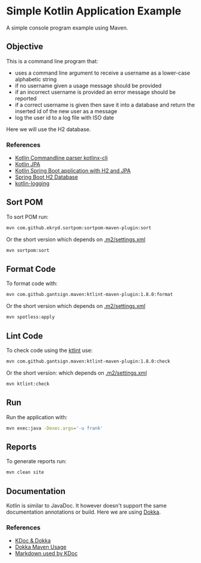 # Simple Kotlin Application Example

A simple console program example using Maven.

## Objective

This is a command line program that:

* uses a command line argument to receive a username as a lower-case
  alphabetic string
* if no username given a usage message should be provided
* if an incorrect username is provided an error message should be reported
* if a correct username is given then save it into a database and return the inserted id of the new user as a message
* log the user id to a log file with ISO date

Here we will use the H2 database.

### References

* [Kotlin Commandline parser kotlinx-cli ](https://github.com/Kotlin/kotlinx-cli)
* [Kotlin JPA](https://www.baeldung.com/kotlin/jpa)
* [Kotlin Spring Boot application with H2 and JPA](https://code4spring.wordpress.com/2020/03/08/spring-boot-application-with-h2-and-jpa-using-kotlin-2/)
* [Spring Boot H2 Database](https://www.baeldung.com/spring-boot-h2-database)
* [kotlin-logging](https://github.com/MicroUtils/kotlin-logging)

## Sort POM

To sort POM run:

```bash
mvn com.github.ekryd.sortpom:sortpom-maven-plugin:sort
```

Or the short version which depends on [.m2/settings.xml](.m2/settings.xml)

```bash
mvn sortpom:sort
```

## Format Code

To format code with:

```bash
mvn com.github.gantsign.maven:ktlint-maven-plugin:1.8.0:format
```

Or the short version which depends on [.m2/settings.xml](.m2/settings.xml)

```bash
mvn spotless:apply
```

## Lint Code

To check code using
the [ktlint](https://github.com/gantsign/ktlint-maven-plugin) use:

```bash
mvn com.github.gantsign.maven:ktlint-maven-plugin:1.8.0:check
```

Or the short version: which depends on [.m2/settings.xml](.m2/settings.xml)

```bash
mvn ktlint:check
```

## Run

Run the application with:

```bash
mvn exec:java -Dexec.args='-u frank'
```

## Reports

To generate reports run:

```bash
mvn clean site
```

## Documentation

Kotlin is similar to JavaDoc. It however doesn't support the same documentation
annotations or build. Here we are using
[Dokka](https://github.com/Kotlin/dokka).

### References

* [KDoc & Dokka](https://kotlinlang.org/docs/kotlin-doc.html)
* [Dokka Maven Usage](https://kotlin.github.io/dokka/1.4.30/user_guide/maven/usage/)
* [Markdown used by KDoc](https://daringfireball.net/projects/markdown/)
